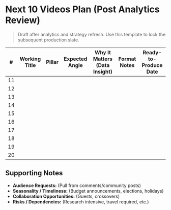 # Next 10 Videos Plan (Post Analytics Review)

> Draft after analytics and strategy refresh. Use this template to lock the subsequent production slate.

| # | Working Title | Pillar | Expected Angle | Why It Matters (Data Insight) | Format Notes | Ready-to-Produce Date |
| --- | --- | --- | --- | --- | --- | --- |
| 11 |  |  |  |  |  |  |
| 12 |  |  |  |  |  |  |
| 13 |  |  |  |  |  |  |
| 14 |  |  |  |  |  |  |
| 15 |  |  |  |  |  |  |
| 16 |  |  |  |  |  |  |
| 17 |  |  |  |  |  |  |
| 18 |  |  |  |  |  |  |
| 19 |  |  |  |  |  |  |
| 20 |  |  |  |  |  |  |

## Supporting Notes
- **Audience Requests:** (Pull from comments/community posts)  
- **Seasonality / Timeliness:** (Budget announcements, elections, holidays)  
- **Collaboration Opportunities:** (Guests, crossovers)  
- **Risks / Dependencies:** (Research intensive, travel required, etc.)
